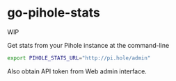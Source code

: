 # go-pihole-stats

WIP

Get stats from your Pihole instance at the command-line

```bash
export PIHOLE_STATS_URL="http://pi.hole/admin"
```

Also obtain API token from Web admin interface.